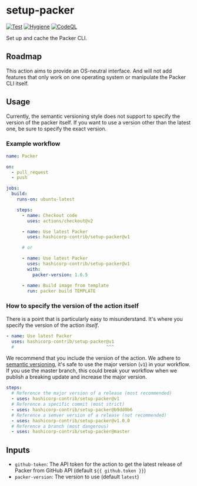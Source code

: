 # setup-packer

[![Test](https://github.com/hashicorp-contrib/setup-packer/actions/workflows/test.yml/badge.svg)](https://github.com/hashicorp-contrib/setup-packer/actions)
[![Hygiene](https://github.com/hashicorp-contrib/setup-packer/actions/workflows/hygiene.yml/badge.svg)](https://github.com/hashicorp-contrib/setup-packer/actions)
[![CodeQL](https://github.com/hashicorp-contrib/setup-packer/actions/workflows/codeql.yml/badge.svg)](https://github.com/hashicorp-contrib/setup-packer/actions)

Set up and cache the Packer CLI.

## Roadmap

This action aims to provide an OS-neutral interface. And will not add features
that only work on one operating system or manipulate the Packer CLI itself.

## Usage

Currently, the semantic versioning style does not support to specify the version
of the packer itself. ​If you want to use a version other than the latest one,
be sure to specify the exact version.

### Example workflow

```yml
name: Packer

on:
  - pull_request
  - push

jobs:
  build:
    runs-on: ubuntu-latest

    steps:
      - name: Checkout code
        uses: actions/checkout@v2

      - name: Use latest Packer
        uses: hashicorp-contrib/setup-packer@v1

      # or

      - name: Use latest Packer
        uses: hashicorp-contrib/setup-packer@v1
        with:
          packer-version: 1.6.5

      - name: Build image from template
        run: packer build TEMPLATE
```

### ​How to specify the version of the action itself

There is a point that is particularly easy to misunderstand. It's where you
specify the version of the action _itself_.

```yml
- name: Use latest Packer
  uses: hashicorp-contrib/setup-packer@v1
  #                                   ^^^
```

We recommend that you include the version of the action. We adhere to
[semantic versioning](https://semver.org), it's safe to use the major version
(`v1`) in your workflow. If you use the master branch, this could break your
workflow when we publish a breaking update and increase the major version.

```yml
steps:
  # Reference the major version of a release (most recommended)
  - uses: hashicorp-contrib/setup-packer@v1
  # Reference a specific commit (most strict)
  - uses: hashicorp-contrib/setup-packer@b9dd0b6
  # Reference a semver version of a release (not recommended)
  - uses: hashicorp-contrib/setup-packer@v1.0.0
  # Reference a branch (most dangerous)
  - uses: hashicorp-contrib/setup-packer@master
```

## Inputs

- `github-token`: The API token for the action to get the latest release of
  Packer from GitHub API (default `${{ github.token }}`)
- `packer-version`: The version to use (default `latest`)
